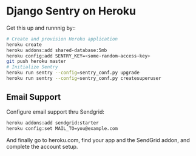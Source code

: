 # Django Sentry on Heroku

Get this up and runnnig by::

```bash
# Create and provision Heroku application 
heroku create
heroku addons:add shared-database:5mb
heroku config:add SENTRY_KEY=<some-random-access-key>
git push heroku master
# Initialize Sentry
heroku run sentry --config=sentry_conf.py upgrade
heroku run sentry --config=sentry_conf.py createsuperuser
```


## Email Support

Configure email support thru Sendgrid:

``` bash
heroku addons:add sendgrid:starter
heroku config:set MAIL_TO=you@example.com
```

And finally go to heroku.com, find your app and the SendGrid addon,
and complete the account setup.
